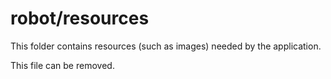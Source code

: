 # robot/resources

This folder contains resources (such as images) needed by the application. 

This file can be removed.
